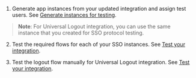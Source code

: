 1. Generate app instances from your updated integration and assign test users. See [Generate instances for testing](#generate-instances-for-testing).
> **Note**: For Universal Logout integration, you can use the same instance that you created for SSO protocol testing.

2. Test the required flows for each of your SSO instances. See [Test your integration](#test-your-integration).

3. Test the logout flow manually for Universal Logout integration. See [Test your integration](#test-your-integration).